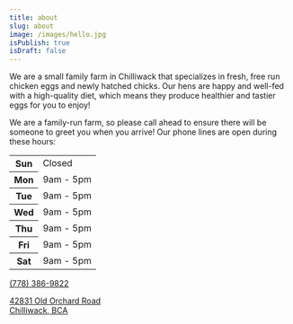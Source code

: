 ```yaml
---
title: about
slug: about
image: /images/hello.jpg
isPublish: true
isDraft: false
---
```

We are a small family farm in Chilliwack that specializes in fresh, free run chicken eggs and newly hatched chicks. Our hens are happy and well-fed with a high-quality diet, which means they produce healthier and tastier eggs for you to enjoy!

We are a family-run farm, so please call ahead to ensure there will be someone to greet you when you arrive! Our phone lines are open during these hours:

<table>
  <tr>
    <th>Sun</th>
    <td>Closed</td>
  </tr>
  <tr>
    <th>Mon</th>
    <td>9am - 5pm</td>
  </tr>
  <tr>
    <th>Tue</th>
    <td>9am - 5pm</td>
  </tr>
  <tr>
    <th>Wed</th>
    <td>9am - 5pm</td>
  </tr>
  <tr>
    <th>Thu</th>
    <td>9am - 5pm</td>
  </tr>
  <tr>
    <th>Fri</th>
    <td>9am - 5pm</td>
  </tr>
  <tr>
    <th>Sat</th>
    <td>9am - 5pm</td>
  </tr>
</table>

<p>
  <a href="tel:+1-778-386-9822">
    <i class="fas fa-phone-alt mr-2"></i>
    (778) 386-9822
  </a>
</p>

<p>
  <a href="https://goo.gl/maps/s19UbpHd9cpuCYDe9">
    <i class="fas fa-map-marker-alt mr-2"></i>
    42831 Old Orchard Road<br>
    Chilliwack, BCA
  </a>
</p>